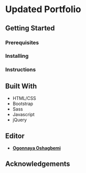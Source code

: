 # Updated Portfolio

## Getting Started

### Prerequisites

### Installing

### Instructions

## Built With
* HTML/CSS
* Bootstrap
* Sass
* Javascript
* jQuery

## Editor
* **[Ogonnaya Oshagbemi](https://github.com/Ogonnaya)**

## Acknowledgements
